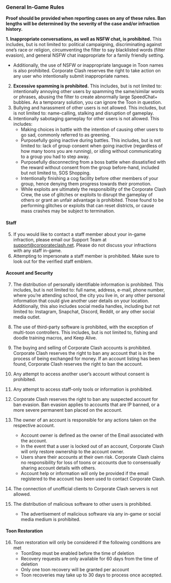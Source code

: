 ### General In-Game Rules
**Proof should be provided when reporting cases on any of these rules. Ban lengths will be determined by the severity of the case and/or infraction history.**

**1. Inappropriate conversations, as well as NSFW chat, is prohibited.** This includes, but is not limited to: political campaigning, discriminating against one’s race or religion, circumventing the filter to say blacklisted words (filter evasion), and general NSFW chat inappropriate for a family friendly setting.
* Additionally, the use of NSFW or inappropriate language in Toon names is also prohibited. Corporate Clash reserves the right to take action on any user who intentionally submit inappropriate names.
2. **Excessive spamming is prohibited.** This includes, but is not limited to: intentionally annoying other users by spamming the same/similar words or phrases, abusing the filter to create abnormally large SpeedChat+ bubbles. As a temporary solution, you can ignore the Toon in question.
3. Bullying and harassment of other users is not allowed. This includes, but is not limited to: name-calling, stalking and disruption of gameplay. 
4. Intentionally sabotaging gameplay for other users is not allowed. This includes:
    * Making choices in battle with the intention of causing other users to go sad, commonly referred to as greening.
    * Purposefully going inactive during battles. This includes, but is not limited to: lack of group consent when going inactive (regardless of how many toons you are running), or idling without communicating to a group you had to step away.
    * Purposefully disconnecting from a boss battle when dissatisfied with the reward without consent from the group before-hand, included but not limited to, SOS Shopping.
    * Intentionally finishing a cog facility before other members of your group, hence denying them progress towards their promotion.
    * While exploits are ultimately the responsibility of the Corporate Clash Crew, the use of glitches or exploits to disrupt the gameplay of others or grant an unfair advantage is prohibited. Those found to be performing glitches or exploits that can reset districts, or cause mass crashes may be subject to termination.

#### Staff

5. If you would like to contact a staff member about your in-game infraction, please email our Support Team at support@corporateclash.net. Please do not discuss your infractions with any staff in-game.
6. Attempting to impersonate a staff member is prohibited. Make sure to look out for the verified staff emblem.

#### Account and Security

7. The distribution of personally identifiable information is prohibited. This includes, but is not limited to: full name, address, e-mail, phone number, where you’re attending school, the city you live in, or any other personal information that could give another user details on your location. Additionally, this also includes social media handles, including but not limited to: Instagram, Snapchat, Discord, Reddit, or any other social media outlet.

8. The use of third-party software is prohibited, with the exception of multi-toon controllers. This includes, but is not limited to, fishing and doodle training macros, and Keep Alive.

9. The buying and selling of Corporate Clash accounts is prohibited. Corporate Clash reserves the right to ban any account that is in the process of being exchanged for money. If an account listing has been found, Corporate Clash reserves the right to ban the account.

10. Any attempt to access another user’s account without consent is prohibited.

11. Any attempt to access staff-only tools or information is prohibited.

12. Corporate Clash reserves the right to ban any suspected account for ban evasion. Ban evasion applies to accounts that are IP banned, or a more severe permanent ban placed on the account.

13. The owner of an account is responsible for any actions taken on the respective account.
    * Account owner is defined as the owner of the Email associated with the account.
    * In the event that a user is locked out of an account, Corporate Clash will only restore ownership to the account owner.
    * Users share their accounts at their own risk. Corporate Clash claims no responsibility for loss of toons or accounts due to consensually sharing account details with others.
    * Account help or information will only be provided if the email registered to the account has been used to contact Corporate Clash.
14. The connection of unofficial clients to Corporate Clash servers is not allowed.
15. The distribution of malicious software to other users is prohibited.
    * The advertisement of malicious software via any in-game or social media medium is prohibited.

#### Toon Restoration

16. Toon restoration will only be considered if the following conditions are met
    * ToonStep must be enabled before the time of deletion
    * Recovery requests are only available for 60 days from the time of deletion
    * Only one toon recovery will be granted per account
    * Toon recoveries may take up to 30 days to process once accepted.
